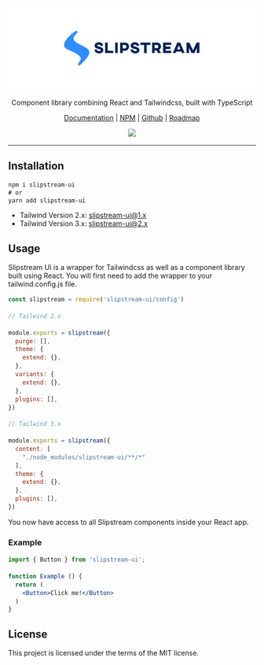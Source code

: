<p align="center">
  <a href="https://slipstreamui.com" target="_blank">
    <img src="https://github.com/michaelmcshinsky/slipstream-ui/raw/main/slipstream-banner-2.png" alt="Slipstream UI">
  </a>
</p>
<p align="center">
  Component library combining React and Tailwindcss, built with TypeScript
</p>
<p align="center">
  <a href="https://slipstreamui.com" target="_blank">Documentation</a> | <a href="https://www.npmjs.com/package/slipstream-ui" target="_blank">NPM</a> | <a href="https://github.com/michaelmcshinsky/slipstream-ui" target="_blank">Github</a> | <a href="https://github.com/michaelmcshinsky/slipstream-ui/projects/1" target="_blank">Roadmap</a>
</p>
<p align="center">
  <a href="https://www.npmjs.com/package/slipstream-ui" target="_blank">
    <img src="https://img.shields.io/npm/v/slipstream-ui?style=flat-square"/>
  </a>
</p>
<hr/>

## Installation

```
npm i slipstream-ui
# or
yarn add slipstream-ui
```

* Tailwind Version 2.x: slipstream-ui@1.x
* Tailwind Version 3.x: slipstream-ui@2.x

## Usage

Slipstream UI is a wrapper for Tailwindcss as well as a component library built using React. You will first need to add the wrapper to your tailwind.config.js file.

```javascript
const slipstream = require('slipstream-ui/config')

// Tailwind 2.x

module.exports = slipstream({
  purge: [],
  theme: {
    extend: {},
  },
  variants: {
    extend: {},
  },
  plugins: [],
})

// Tailwind 3.x

module.exports = slipstream({
  content: [
    "./node_modules/slipstream-ui/**/*"
  ],
  theme: {
    extend: {},
  },
  plugins: [],
})
```

You now have access to all Slipstream components inside your React app.

### Example

``` jsx
import { Button } from 'slipstream-ui';

function Example () {
  return (
    <Button>Click me!</Button>
  )
}
```

## License

This project is licensed under the terms of the MIT license.